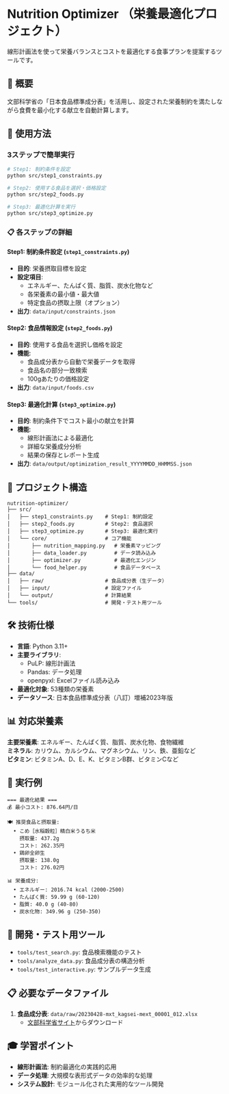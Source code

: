 # Nutrition Optimizer （栄養最適化プロジェクト）

線形計画法を使って栄養バランスとコストを最適化する食事プランを提案するツールです。

## 🎯 概要

文部科学省の「日本食品標準成分表」を活用し、設定された栄養制約を満たしながら食費を最小化する献立を自動計算します。

## 🚀 使用方法

### 3ステップで簡単実行

```bash
# Step1: 制約条件を設定
python src/step1_constraints.py

# Step2: 使用する食品を選択・価格設定  
python src/step2_foods.py

# Step3: 最適化計算を実行
python src/step3_optimize.py
```

### 📋 各ステップの詳細

#### Step1: 制約条件設定 (`step1_constraints.py`)
- **目的**: 栄養摂取目標を設定
- **設定項目**: 
  - エネルギー、たんぱく質、脂質、炭水化物など
  - 各栄養素の最小値・最大値
  - 特定食品の摂取上限（オプション）
- **出力**: `data/input/constraints.json`

#### Step2: 食品情報設定 (`step2_foods.py`)
- **目的**: 使用する食品を選択し価格を設定
- **機能**:
  - 食品成分表から自動で栄養データを取得
  - 食品名の部分一致検索
  - 100gあたりの価格設定
- **出力**: `data/input/foods.csv`

#### Step3: 最適化計算 (`step3_optimize.py`)
- **目的**: 制約条件下でコスト最小の献立を計算
- **機能**:
  - 線形計画法による最適化
  - 詳細な栄養成分分析
  - 結果の保存とレポート生成
- **出力**: `data/output/optimization_result_YYYYMMDD_HHMMSS.json`

## 📁 プロジェクト構造

```
nutrition-optimizer/
├── src/
│   ├── step1_constraints.py    # Step1: 制約設定
│   ├── step2_foods.py          # Step2: 食品選択
│   ├── step3_optimize.py       # Step3: 最適化実行
│   └── core/                   # コア機能
│       ├── nutrition_mapping.py   # 栄養素マッピング
│       ├── data_loader.py         # データ読み込み
│       ├── optimizer.py           # 最適化エンジン
│       └── food_helper.py         # 食品データベース
├── data/
│   ├── raw/                    # 食品成分表（生データ）
│   ├── input/                  # 設定ファイル
│   └── output/                 # 計算結果
└── tools/                      # 開発・テスト用ツール
```

## 🛠️ 技術仕様

- **言語**: Python 3.11+
- **主要ライブラリ**: 
  - PuLP: 線形計画法
  - Pandas: データ処理
  - openpyxl: Excelファイル読み込み
- **最適化対象**: 53種類の栄養素
- **データソース**: 日本食品標準成分表（八訂）増補2023年版

## 📊 対応栄養素

**主要栄養素**: エネルギー、たんぱく質、脂質、炭水化物、食物繊維  
**ミネラル**: カリウム、カルシウム、マグネシウム、リン、鉄、亜鉛など  
**ビタミン**: ビタミンA、D、E、K、ビタミンB群、ビタミンCなど

## 🎯 実行例

```
=== 最適化結果 ===
💰 最小コスト: 876.64円/日

🍽️ 推奨食品と摂取量:
  • こめ［水稲穀粒］精白米うるち米
    摂取量: 437.2g
    コスト: 262.35円
  • 鶏卵全卵生  
    摂取量: 138.0g
    コスト: 276.02円

📊 栄養成分:
  • エネルギー: 2016.74 kcal (2000-2500)
  • たんぱく質: 59.99 g (60-120) 
  • 脂質: 40.0 g (40-80)
  • 炭水化物: 349.96 g (250-350)
```

## 🔧 開発・テスト用ツール

- `tools/test_search.py`: 食品検索機能のテスト
- `tools/analyze_data.py`: 食品成分表の構造分析
- `tools/test_interactive.py`: サンプルデータ生成

## 📋 必要なデータファイル

1. **食品成分表**: `data/raw/20230428-mxt_kagsei-mext_00001_012.xlsx`
   - [文部科学省サイト](https://www.mext.go.jp/a_menu/syokuhinseibun/mext_00001.html)からダウンロード

## 🎓 学習ポイント

- **線形計画法**: 制約最適化の実践的応用
- **データ処理**: 大規模な表形式データの効率的な処理  
- **システム設計**: モジュール化された実用的なツール開発